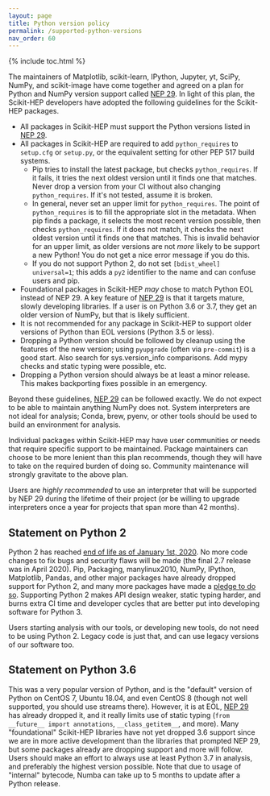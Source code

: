 ```yaml
---
layout: page
title: Python version policy
permalink: /supported-python-versions
nav_order: 60
---
```


{% include toc.html %}

The maintainers of Matplotlib, scikit-learn, IPython, Jupyter, yt, SciPy,
NumPy, and scikit-image have come together and agreed on a plan for Python and
NumPy version support called [NEP 29][]. In light of this plan, the Scikit-HEP
developers have adopted the following guidelines for the Scikit-HEP packages.

- All packages in Scikit-HEP must support the Python versions listed in [NEP 29][].
- All packages in Scikit-HEP are required to add `python_requires` to
  `setup.cfg` or `setup.py`, or the equivalent setting for other PEP 517 build
  systems.
  - Pip tries to install the latest package, but checks `python_requires`. If
    it fails, it tries the next oldest version until it finds one that
    matches. Never drop a version from your CI without also changing
    `python_requires`. If it's not tested, assume it is broken.
  - In general, never set an upper limit for `python_requires`. The point of
    `python_requires` is to fill the appropriate slot in the metadata. When
    pip finds a package, it selects the most recent version possible, then
    checks `python_requires`. If it does not match, it checks the next oldest
    version until it finds one that matches. This is invalid behavior for
    an upper limit, as older versions are not _more_ likely to be support a
    new Python! You do not get a nice error message if you do this.
  - If you do not support Python 2, do not set `[bdist_wheel] universal=1`;
    this adds a `py2` identifier to the name and can confuse users and pip.
- Foundational packages in Scikit-HEP _may_ chose to match Python EOL instead of NEP 29. A key feature of [NEP 29][] is that it targets mature, slowly developing libraries.
  If a user is on Python 3.6 or 3.7, they get an older version of NumPy, but that is
  likely sufficient.
- It is not recommended for any package in Scikit-HEP to support older versions
  of Python than EOL versions (Python 3.5 or less).
- Dropping a Python version should be followed by cleanup using the features of the
  new version; using `pyupgrade` (often via `pre-commit`) is a good start. Also search
  for sys.version_info comparisons. Add mypy checks and static typing were possible, etc.
- Dropping a Python version should always be at least a minor release. This makes
  backporting fixes possible in an emergency.

Beyond these guidelines, [NEP 29][] can be followed exactly. We do not expect to be
able to maintain anything NumPy does not. System interpreters are not ideal for analysis;
Conda, brew, pyenv, or other tools should be used to build an environment for analysis.

Individual packages within Scikit-HEP may have user communities or needs that
require specific support to be maintained. Package maintainers can choose to be
more lenient than this plan recommends, though they will have to take on the
required burden of doing so. Community maintenance will strongly gravitate to the
above plan.

Users are _highly recommended_ to use an interpreter that will be supported by
NEP 29 during the lifetime of their project (or be willing to upgrade interpreters
once a year for projects that span more than 42 months).

## Statement on Python 2

Python 2 has reached [end of life as of January 1st, 2020][py2clock]. No more
code changes to fix bugs and security flaws will be made (the final 2.7 release
was in April 2020). Pip, Packaging, manylinux2010, NumPy, IPython, Matplotlib,
Pandas, and other major packages have already dropped support for Python 2, and
many more packages have made a [pledge to do so][py3statement]. Supporting Python
2 makes API design weaker, static typing harder, and burns extra CI time and
developer cycles that are better put into developing software for Python 3.

Users starting analysis with our tools, or developing new tools, do not need to
be using Python 2. Legacy code is just that, and can use legacy versions of our
software too.

## Statement on Python 3.6

This was a very popular version of Python, and is the "default" version of
Python on CentOS 7, Ubuntu 18.04, and even CentOS 8 (though not well supported,
you should use streams there). However, it is at EOL, [NEP 29][] has already
dropped it, and it really limits use of static typing (`from __future__ import annotations`, `__class_getitem__`, and more). Many "foundational" Scikit-HEP
libraries have not yet dropped 3.6 support since we are in more active
development than the libraries that prompted NEP 29, but some packages already
are dropping support and more will follow. Users should make an effort to always
use at least Python 3.7 in analysis, and preferably the highest version
possible. Note that due to usage of "internal" bytecode, Numba can take up to 5
months to update after a Python release.

[nep 29]: https://numpy.org/neps/nep-0029-deprecation_policy.html
[py2clock]: https://pythonclock.org
[py3statement]: https://python3statement.org
